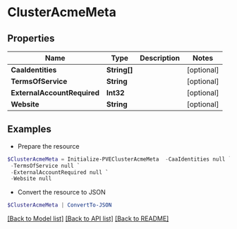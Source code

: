 # ClusterAcmeMeta
## Properties

Name | Type | Description | Notes
------------ | ------------- | ------------- | -------------
**CaaIdentities** | **String[]** |  | [optional] 
**TermsOfService** | **String** |  | [optional] 
**ExternalAccountRequired** | **Int32** |  | [optional] 
**Website** | **String** |  | [optional] 

## Examples

- Prepare the resource
```powershell
$ClusterAcmeMeta = Initialize-PVEClusterAcmeMeta  -CaaIdentities null `
 -TermsOfService null `
 -ExternalAccountRequired null `
 -Website null
```

- Convert the resource to JSON
```powershell
$ClusterAcmeMeta | ConvertTo-JSON
```

[[Back to Model list]](../README.md#documentation-for-models) [[Back to API list]](../README.md#documentation-for-api-endpoints) [[Back to README]](../README.md)

